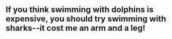 ## If you think swimming with dolphins is expensive, you should try swimming with sharks--it cost me an arm and a leg!
